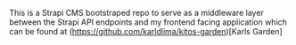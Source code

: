 This is a Strapi CMS bootstraped repo to serve as a middleware layer between the Strapi API endpoints and my frontend facing application which can be found at (https://github.com/karldlima/kitos-garden)[Karls Garden]
